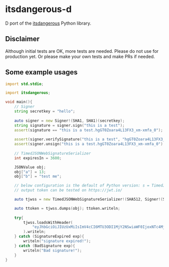 # itsdangerous-d

D port of the [itsdangerous](https://github.com/pallets/itsdangerous) Python library.

## Disclaimer
Although initial tests are OK, more tests are needed. Please do not use for production yet. Or please make your own tests and make PRs if needed.

## Some example usages
```d
import std.stdio;

import itsdangerous;

void main(){
    // Signer
	string secretkey = "hello";
    
    auto signer = new Signer!(SHA1, SHA1)(secretkey);
	string signature = signer.sign("this is a test");
	assert(signature == "this is a test.hgGT0Zoara4L13FX3_xm-xmfa_0");
    
    assert(signer.verifySignature("this is a test", "hgGT0Zoara4L13FX3_xm-xmfa_0") == true);
    assert(signer.unsign("this is a test.hgGT0Zoara4L13FX3_xm-xmfa_0") == "this is a test");
    
    // TimedJSONWebSignatureSerializer
    int expiresIn = 3600;

    JSONValue obj;
    obj["a"] = 13;
	obj["b"] = "test me";

    // below configuration is the default of Python version: s = TimedJSONWebSignatureSerializer(secretkey, expiresIn)
    // output token can be tested on https://jwt.io/

    auto tjwss = new TimedJSONWebSignatureSerializer!(SHA512, Signer!(SHA1, SHA512))(secretkey, expiresIn);

    auto ttoken = tjwss.dumps(obj); ttoken.writeln;
    
    try{
        tjwss.loadsWithHeader(
            "eyJhbGciOiJIUzUxMiIsImV4cCI6MTU3ODI1MjY2NSwiaWF0IjoxNTc4MjQ5MDY1fQ.eyJhIjoxMywiYiI6InRlc3QgbWUifQ.qqrNdREltv9-3khCBxd0BQI50gTNNLbjUcjVOdCR6arlBrVTx1NGAfpoqn_FHYl2bxFbyWEvPFCumfr_e_m-UA"
        ).writeln;
    } catch (SignatureExpired exp){
        writeln("signature expired!");
    } catch (BadSignature exp){
        writeln("Bad signature!");
    }
}
```
